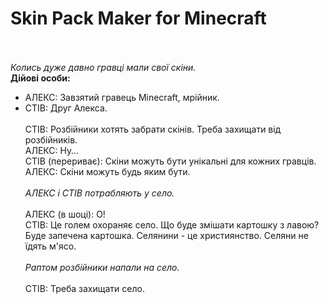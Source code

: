 # Skin Pack Maker for Minecraft
<br><br>
*Колись дуже давно гравці мали свої скіни.* 
<br>
**Дійові особи:**
* АЛЕКС: Завзятий гравець Minecraft, мрійник.
* СТІВ: Друг Алекса.
<br><br>
СТІВ: Розбійники хотять забрати скінів. Треба захищати від розбійників.<br>
АЛЕКС: Ну… <br>
СТІВ (перериває): Скіни можуть бути унікальні для кожних гравців.<br>
АЛЕКС: Скіни можуть будь яким бути.
<br><br>
*АЛЕКС і СТІВ потрабляють у село.*
<br><br>
АЛЕКС (в шоці): О!<br>
СТІВ: Це голем охораняє село. Що буде змішати картошку з лавою? Буде запечена картошка. Селянини - це християнство. Селяни не їдять м'ясо.
<br><br>
*Раптом розбійники напали на село.*
<br><br>
СТІВ: Треба захищати село.
